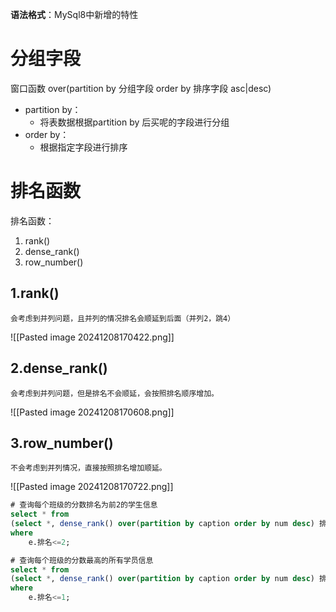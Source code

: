 **语法格式**：MySql8中新增的特性
# 分组字段
窗口函数 over(partition by 分组字段 order by 排序字段 asc|desc)

* partition by：
	* 将表数据根据partition by 后买呢的字段进行分组
* order by：
	* 根据指定字段进行排序
# 排名函数
排名函数：
1. rank()  
2. dense_rank()  
3. row_number()

## 1.rank()
	会考虑到并列问题，且并列的情况排名会顺延到后面（并列2，跳4）

![[Pasted image 20241208170422.png]]

## 2.dense_rank()
	会考虑到并列问题，但是排名不会顺延，会按照排名顺序增加。

![[Pasted image 20241208170608.png]]

## 3.row_number()
	不会考虑到并列情况，直接按照排名增加顺延。

![[Pasted image 20241208170722.png]]

``` sql
# 查询每个班级的分数排名为前2的学生信息
select * from 
(select *, dense_rank() over(partition by caption order by num desc) 排名 from student)as e
where
	e.排名<=2;

# 查询每个班级的分数最高的所有学员信息
select * from 
(select *, dense_rank() over(partition by caption order by num desc) 排名 from student)as e
where
	e.排名<=1;
```


